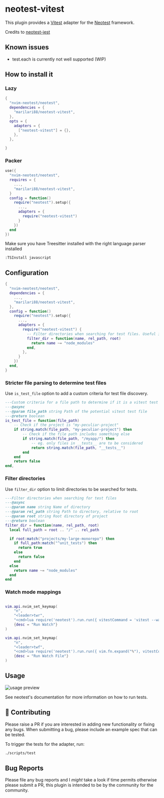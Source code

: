 # neotest-vitest

This plugin provides a [Vitest](https://vitest.dev/) adapter for the [Neotest](https://github.com/rcarriga/neotest) framework.

Credits to [neotest-jest](https://github.com/haydenmeade/neotest-jest)

## Known issues

- test.each is currently not well supported (WIP)

## How to install it

### Lazy

```lua
{
  "nvim-neotest/neotest",
  dependencies = {
    "marilari88/neotest-vitest",
  },
  opts = {
    adapters = {
      ["neotest-vitest"] = {},
    },
  },

}
```

### Packer

```lua
use({
  "nvim-neotest/neotest",
  requires = {
    ...,
    "marilari88/neotest-vitest",
  }
  config = function()
    require("neotest").setup({
      ...,
      adapters = {
        require("neotest-vitest")
      }
    })
  end
})
```

Make sure you have Treesitter installed with the right language parser installed

```
:TSInstall javascript
```

## Configuration

```lua
{
  "nvim-neotest/neotest",
  dependencies = {
    ...,
    "marilari88/neotest-vitest",
  },
  config = function()
    require("neotest").setup({
      ...,
      adapters = {
        require("neotest-vitest") {
          -- Filter directories when searching for test files. Useful in large projects (see Filter directories notes).
          filter_dir = function(name, rel_path, root)
            return name ~= "node_modules"
          end,
        },
      }
    })
  end,
}
```

### Stricter file parsing to determine test files

Use `is_test_file` option to add a custom criteria for test file discovery.

```lua
---Custom criteria for a file path to determine if it is a vitest test file.
---@async
---@param file_path string Path of the potential vitest test file
---@return boolean
is_test_file = function(file_path)
    -- Check if the project is "my-peculiar-project"
    if string.match(file_path, "my-peculiar-project") then
        -- Check if the file path includes something else
        if string.match(file_path, "/myapp/") then
            -- eg. only files in __tests__ are to be considered
            return string.match(file_path, "__tests__")
        end
    end
    return false
end,
```

### Filter directories

Use `filter_dir` option to limit directories to be searched for tests.

```lua
---Filter directories when searching for test files
---@async
---@param name string Name of directory
---@param rel_path string Path to directory, relative to root
---@param root string Root directory of project
---@return boolean
filter_dir = function(name, rel_path, root)
  local full_path = root .. "/" .. rel_path

  if root:match("projects/my-large-monorepo") then
    if full_path:match("^unit_tests") then
      return true
    else
      return false
    end
  else
    return name ~= "node_modules"
  end
end
```

### Watch mode mappings

```lua

vim.api.nvim_set_keymap(
    "n",
    "<leader>twr",
    "<cmd>lua require('neotest').run.run({ vitestCommand = 'vitest --watch' })<cr>",
    {desc = "Run Watch"}
)

vim.api.nvim_set_keymap(
    "n",
    "<leader>twf",
    "<cmd>lua require('neotest').run.run({ vim.fn.expand("%"), vitestCommand = 'vitest --watch' })<cr>",
    {desc = "Run Watch File"}
)

```

## Usage

![usage preview](https://user-images.githubusercontent.com/32909388/185812063-d05d9cc7-b9aa-43ed-915b-cf156e3f0c52.gif)

See neotest's documentation for more information on how to run tests.

## :gift: Contributing

Please raise a PR if you are interested in adding new functionality or fixing any bugs. When submitting a bug, please include an example spec that can be tested.

To trigger the tests for the adapter, run:

```sh
./scripts/test
```

## Bug Reports

Please file any bug reports and I _might_ take a look if time permits otherwise please submit a PR, this plugin is intended to be by the community for the community.
